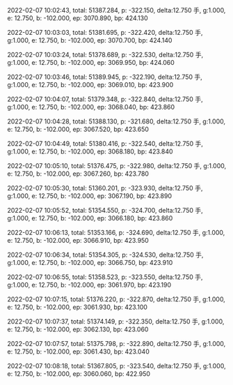 2022-02-07 10:02:43, total: 51387.284, p: -322.150, delta:12.750 手, g:1.000, e: 12.750, b: -102.000, ep: 3070.890, bp: 424.130

2022-02-07 10:03:03, total: 51381.695, p: -322.420, delta:12.750 手, g:1.000, e: 12.750, b: -102.000, ep: 3070.700, bp: 424.140

2022-02-07 10:03:24, total: 51378.689, p: -322.530, delta:12.750 手, g:1.000, e: 12.750, b: -102.000, ep: 3069.950, bp: 424.060

2022-02-07 10:03:46, total: 51389.945, p: -322.190, delta:12.750 手, g:1.000, e: 12.750, b: -102.000, ep: 3069.010, bp: 423.900

2022-02-07 10:04:07, total: 51379.348, p: -322.840, delta:12.750 手, g:1.000, e: 12.750, b: -102.000, ep: 3068.040, bp: 423.860

2022-02-07 10:04:28, total: 51388.130, p: -321.680, delta:12.750 手, g:1.000, e: 12.750, b: -102.000, ep: 3067.520, bp: 423.650

2022-02-07 10:04:49, total: 51380.416, p: -322.540, delta:12.750 手, g:1.000, e: 12.750, b: -102.000, ep: 3068.180, bp: 423.840

2022-02-07 10:05:10, total: 51376.475, p: -322.980, delta:12.750 手, g:1.000, e: 12.750, b: -102.000, ep: 3067.260, bp: 423.780

2022-02-07 10:05:30, total: 51360.201, p: -323.930, delta:12.750 手, g:1.000, e: 12.750, b: -102.000, ep: 3067.190, bp: 423.890

2022-02-07 10:05:52, total: 51354.550, p: -324.700, delta:12.750 手, g:1.000, e: 12.750, b: -102.000, ep: 3066.180, bp: 423.860

2022-02-07 10:06:13, total: 51353.166, p: -324.690, delta:12.750 手, g:1.000, e: 12.750, b: -102.000, ep: 3066.910, bp: 423.950

2022-02-07 10:06:34, total: 51354.305, p: -324.530, delta:12.750 手, g:1.000, e: 12.750, b: -102.000, ep: 3066.750, bp: 423.910

2022-02-07 10:06:55, total: 51358.523, p: -323.550, delta:12.750 手, g:1.000, e: 12.750, b: -102.000, ep: 3061.970, bp: 423.190

2022-02-07 10:07:15, total: 51376.220, p: -322.870, delta:12.750 手, g:1.000, e: 12.750, b: -102.000, ep: 3061.930, bp: 423.100

2022-02-07 10:07:37, total: 51374.149, p: -322.350, delta:12.750 手, g:1.000, e: 12.750, b: -102.000, ep: 3062.130, bp: 423.060

2022-02-07 10:07:57, total: 51375.798, p: -322.890, delta:12.750 手, g:1.000, e: 12.750, b: -102.000, ep: 3061.430, bp: 423.040

2022-02-07 10:08:18, total: 51367.805, p: -323.540, delta:12.750 手, g:1.000, e: 12.750, b: -102.000, ep: 3060.060, bp: 422.950
